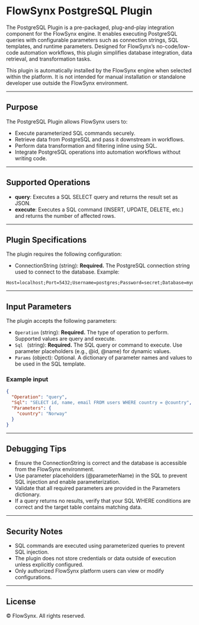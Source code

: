 # FlowSynx PostgreSQL Plugin

The PostgreSQL Plugin is a pre-packaged, plug-and-play integration component for the FlowSynx engine. It enables executing PostgreSQL queries with configurable parameters such as connection strings, SQL templates, and runtime parameters. Designed for FlowSynx’s no-code/low-code automation workflows, this plugin simplifies database integration, data retrieval, and transformation tasks.

This plugin is automatically installed by the FlowSynx engine when selected within the platform. It is not intended for manual installation or standalone developer use outside the FlowSynx environment.

---

## Purpose

The PostgreSQL Plugin allows FlowSynx users to:

- Execute parameterized SQL commands securely.
- Retrieve data from PostgreSQL and pass it downstream in workflows.
- Perform data transformation and filtering inline using SQL.
- Integrate PostgreSQL operations into automation workflows without writing code.

---

## Supported Operations

- **query**: Executes a SQL SELECT query and returns the result set as JSON.
- **execute**: Executes a SQL command (INSERT, UPDATE, DELETE, etc.) and returns the number of affected rows.

---

## Plugin Specifications

The plugin requires the following configuration:
- ConnectionString (string): **Required.** The PostgreSQL connection string used to connect to the database. Example:
```
Host=localhost;Port=5432;Username=postgres;Password=secret;Database=mydb
```

---

## Input Parameters

The plugin accepts the following parameters:

- `Operation` (string): **Required.** The type of operation to perform. Supported values are query and execute.  
- `Sql ` (string): **Required.** The SQL query or command to execute. Use parameter placeholders (e.g., @id, @name) for dynamic values.  
- `Params` (object): Optional. A dictionary of parameter names and values to be used in the SQL template.

### Example input

```json
{
  "Operation": "query",
  "Sql": "SELECT id, name, email FROM users WHERE country = @country",
  "Parameters": {
    "country": "Norway"
  }
}
```

---

## Debugging Tips

- Ensure the ConnectionString is correct and the database is accessible from the FlowSynx environment.
- Use parameter placeholders (@parameterName) in the SQL to prevent SQL injection and enable parameterization.
- Validate that all required parameters are provided in the Parameters dictionary.
- If a query returns no results, verify that your SQL WHERE conditions are correct and the target table contains matching data. 

---

## Security Notes

- SQL commands are executed using parameterized queries to prevent SQL injection.
- The plugin does not store credentials or data outside of execution unless explicitly configured.
- Only authorized FlowSynx platform users can view or modify configurations.

---

## License

© FlowSynx. All rights reserved.